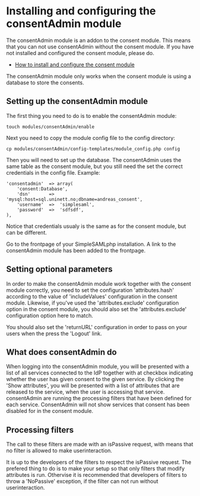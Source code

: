 Installing and configuring the consentAdmin module
==================================================

The consentAdmin module is an addon to the consent module. This means that
you can not use consentAdmin without the consent module. If you have not
installed and configured the consent module, please do.

  * [How to install and configure the consent module](./consent:consent)

The consentAdmin module only works when the consent module is using a
database to store the consents.

Setting up the consentAdmin module
----------------------------------

The first thing you need to do is to enable the consentAdmin module:

    touch modules/consentAdmin/enable

Next you need to copy the module config file to the config directory:

    cp modules/consentAdmin/config-templates/module_config.php config

Then you will need to set up the database. The consentAdmin uses the same
table as the consent module, but you still need the set the correct
credentials in the config file. Example:

	'consentadmin'  => array(
		'consent:Database',
		'dsn'		=>	'mysql:host=sql.uninett.no;dbname=andreas_consent',
		'username'	=>	'simplesaml',
		'password'	=>	'sdfsdf',
	),

Notice that credentials usualy is the same as for the consent module, but
can be different.

Go to the frontpage of your SimpleSAMLphp installation. A link to the
consentAdmin module has been added to the frontpage.

Setting optional parameters
---------------------------

In order to make the consentAdmin module work together with the consent
module correctly, you need to set the configuration 'attributes.hash'
according to the value of 'includeValues' configuration in the consent
module. Likewise, if you've used the 'attributes.exclude' configuration
option in the consent module, you should also set the 'attributes.exclude'
configuration option here to match.

You should also set the 'returnURL' configuration in order to pass on your
users when the press the 'Logout' link.

What does consentAdmin do
-------------------------

When logging into the consentAdmin module, you will be presented with a list
of all services connected to the IdP together with at checkbox indicating
whether the user has given consent to the given service. By clicking the
'Show attributes', you will be presented with a list of attributes that are
released to the service, when the user is accessing that service.
consentAdmin are running the processing filters that have been defined for
each service.
ConsentAdmin will not show services that consent has been disabled for in
the consent module.

Processing filters
------------------

The call to these filters are made with an isPassive request, with means that
no filter is allowed to make userinteraction.

It is up to the developers of the filters to respect the isPassive request.
The prefered thing to do is to make your setup so that only filters that
modify attributes is run. Othervise it is recommended that developers of
filters to throw a 'NoPassive' exception, if the filter can not run without
userinteraction.
